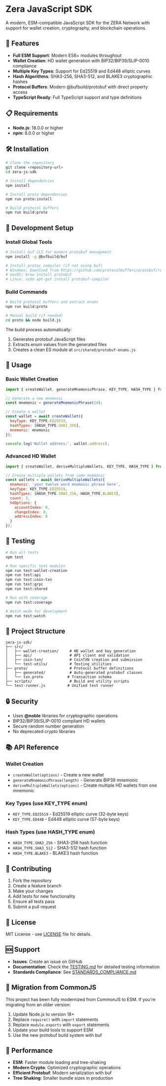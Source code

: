 # Zera JavaScript SDK

A modern, ESM-compatible JavaScript SDK for the ZERA Network with support for wallet creation, cryptography, and blockchain operations.

## 🚀 Features

- **Full ESM Support**: Modern ES6+ modules throughout
- **Wallet Creation**: HD wallet generation with BIP32/BIP39/SLIP-0010 compliance
- **Multiple Key Types**: Support for Ed25519 and Ed448 elliptic curves
- **Hash Algorithms**: SHA3-256, SHA3-512, and BLAKE3 cryptographic hashes
- **Protocol Buffers**: Modern @bufbuild/protobuf with direct property access
- **TypeScript Ready**: Full TypeScript support and type definitions

## 📋 Requirements

- **Node.js**: 18.0.0 or higher
- **npm**: 8.0.0 or higher

## 🛠️ Installation

```bash
# Clone the repository
git clone <repository-url>
cd zera-js-sdk

# Install dependencies
npm install

# Install proto dependencies
npm run proto:install

# Build protocol buffers
npm run build:proto
```

## 🔧 Development Setup

### Install Global Tools

```bash
# Install buf CLI for modern protobuf management
npm install -g @bufbuild/buf

# Install protoc compiler (if not using buf)
# Windows: Download from https://github.com/protocolbuffers/protobuf/releases
# macOS: brew install protobuf
# Linux: sudo apt-get install protobuf-compiler
```

### Build Commands

```bash
# Build protocol buffers and extract enums
npm run build:proto

# Manual build (if needed)
cd proto && node build.js
```

The build process automatically:
1. Generates protobuf JavaScript files
2. Extracts enum values from the generated files
3. Creates a clean ES module at `src/shared/protobuf-enums.js`

## 📖 Usage

### Basic Wallet Creation

```javascript
import { createWallet, generateMnemonicPhrase, KEY_TYPE, HASH_TYPE } from 'zera-js-sdk';

// Generate a new mnemonic
const mnemonic = generateMnemonicPhrase(24);

// Create a wallet
const wallet = await createWallet({
  keyType: KEY_TYPE.ED25519,
  hashTypes: [HASH_TYPE.SHA3_256],
  mnemonic: mnemonic
});

console.log('Wallet address:', wallet.address);
```

### Advanced HD Wallet

```javascript
import { createWallet, deriveMultipleWallets, KEY_TYPE, HASH_TYPE } from 'zera-js-sdk';

// Create multiple wallets from same mnemonic
const wallets = await deriveMultipleWallets({
  mnemonic: 'your twelve word mnemonic phrase here',
  keyType: KEY_TYPE.ED25519,
  hashTypes: [HASH_TYPE.SHA3_256, HASH_TYPE.BLAKE3],
  count: 3,
  hdOptions: {
    accountIndex: 0,
    changeIndex: 0,
    addressIndex: 0
  }
});
```

## 🧪 Testing

```bash
# Run all tests
npm test

# Run specific test modules
npm run test:wallet-creation
npm run test:api
npm run test:coin-txn
npm run test:grpc
npm run test:shared

# Run with coverage
npm run test:coverage

# Watch mode for development
npm run test:watch
```

## 📁 Project Structure

```
zera-js-sdk/
├── src/
│   ├── wallet-creation/     # HD wallet and key generation
│   ├── api/                 # API client and validation
│   ├── coin-txn/            # CoinTXN creation and submission
│   └── test-utils/          # Testing utilities
├── proto/                   # Protocol buffer definitions
│   ├── generated/           # Auto-generated protobuf classes
│   └── txn.proto           # Transaction schema
├── scripts/                 # Build and utility scripts
└── test-runner.js          # Unified test runner
```

## 🔒 Security

- Uses **@noble** libraries for cryptographic operations
- BIP32/BIP39/SLIP-0010 compliant HD wallets
- Secure random number generation
- No deprecated crypto libraries

## 📚 API Reference

### Wallet Creation

- `createWallet(options)` - Create a new wallet
- `generateMnemonicPhrase(length)` - Generate BIP39 mnemonic
- `deriveMultipleWallets(options)` - Create multiple HD wallets from one mnemonic

### Key Types (use KEY_TYPE enum)

- `KEY_TYPE.ED25519` - Ed25519 elliptic curve (32-byte keys)
- `KEY_TYPE.ED448` - Ed448 elliptic curve (57-byte keys)

### Hash Types (use HASH_TYPE enum)

- `HASH_TYPE.SHA3_256` - SHA3-256 hash function
- `HASH_TYPE.SHA3_512` - SHA3-512 hash function  
- `HASH_TYPE.BLAKE3` - BLAKE3 hash function

## 🤝 Contributing

1. Fork the repository
2. Create a feature branch
3. Make your changes
4. Add tests for new functionality
5. Ensure all tests pass
6. Submit a pull request

## 📄 License

MIT License - see [LICENSE](LICENSE) file for details.

## 🆘 Support

- **Issues**: Create an issue on GitHub
- **Documentation**: Check the [TESTING.md](TESTING.md) for detailed testing information
- **Standards Compliance**: See [STANDARDS_COMPLIANCE.md](STANDARDS_COMPLIANCE.md)

## 🔄 Migration from CommonJS

This project has been fully modernized from CommonJS to ESM. If you're migrating from an older version:

1. Update Node.js to version 18+
2. Replace `require()` with `import` statements
3. Replace `module.exports` with `export` statements
4. Update your build tools to support ESM
5. Use the new protobuf build system with buf

## 🚀 Performance

- **ESM**: Faster module loading and tree-shaking
- **Modern Crypto**: Optimized cryptographic operations
- **Efficient Protobuf**: Modern serialization with buf
- **Tree Shaking**: Smaller bundle sizes in production
